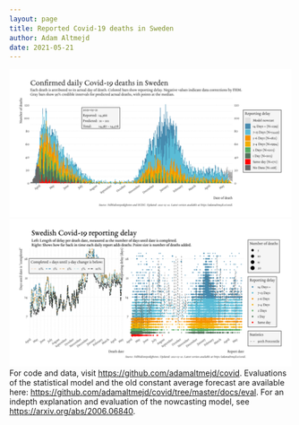 ```yaml
---
layout: page
title: Reported Covid-19 deaths in Sweden
author: Adam Altmejd
date: 2021-05-21
---
```


![Graph of Swedish Covid-19 deaths with reporting delay.](deaths_lag_sweden_2021-05-21.png "Swedish Covid-19 deaths.")
![Graph of Swedish Covid-19 reporting delay in daily deaths.](lag_trend_sweden_2021-05-21.png "Trend in Swedish Covid-19 mortality reporting delay.")
For code and data, visit <https://github.com/adamaltmejd/covid>.
Evaluations of the statistical model and the old constant average forecast are available here: <https://github.com/adamaltmejd/covid/tree/master/docs/eval>.
For an indepth explanation and evaluation of the nowcasting model, see <https://arxiv.org/abs/2006.06840>.
